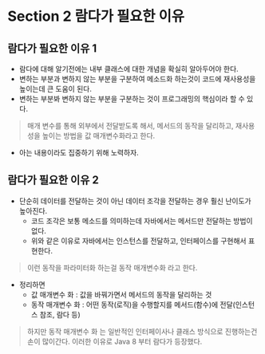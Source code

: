 # Section 2 람다가 필요한 이유

## 람다가 필요한 이유 1

- 람다에 대해 알기전에는 내부 클래스에 대한 개념을 확실히 알아두어야 한다.
- 변하는 부분과 변하지 않는 부분을 구분하여 메소드화 하는것이 코드에 재사용성을 높이는데 큰 도움이 된다.
- 변하는 부분봐 변하지 않는 부분을 구분하는 것이 프로그래밍의 핵심이라 할 수 있다.

> 매개 변수를 통해 외부에서 전달받도록 해서, 메서드의 동작을 달리하고, 재사용성을 높이는 방법을 값 매개변수화라고 한다.

- 아는 내용이라도 집중하기 위해 노력하자.

## 람다가 필요한 이유 2

- 단순히 데이터를 전달하는 것이 아닌 데이터 조각을 전달하는 경우 훨신 난이도가 높아진다.
    - 코드 조각은 보통 메소드를 의미하는데 자바에서는 메서드만 전달하는 방법이 없다.
    - 위와 같은 이유로 자바에서는 인스턴스를 전달하고, 인터페이스를 구현해서 표현한다.

> 이런 동작을 파라미터화 하는걸 동작 매개변수화 라고 한다.

- 정리하면
    - 값 매개변수 화 : 값을 바꿔가면서 메서드의 동작을 달리하는 것
    - 동작 매개변수 화 : 어떤 동작(로직)을 수행할지를 메서드(함수)에 전달(인스턴스 참조, 람다 등)

> 하지만 동작 매개변수 화 는 일반적인 인터페이사나 클래스 방식으로 진행하는건 손이 많이간다. 이러한 이유로 Java 8 부터 람다가 등장했다.